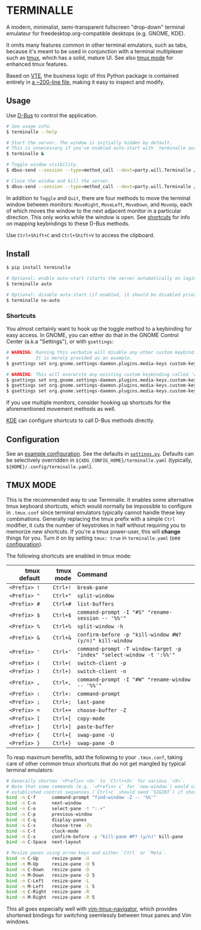 # TERMINALLE

A modern, minimalist, semi-transparent fullscreen "drop-down" terminal emulateur
for freedesktop.org-compatible desktops (e.g. GNOME, KDE).

It omits many features common in other terminal emulators, such as tabs,
because it's meant to be used in conjunction with a terminal multiplexer such as [tmux][1],
which has a solid, mature UI.
See also [tmux mode][2] for enhanced tmux features.

Based on [VTE][3], the business logic of this Python package is contained entirely in
[a ~200-line file][4], making it easy to inspect and modify.

## Usage

Use [D-Bus][5] to control the application.

```bash
# See usage info.
$ terminalle --help

# Start the server. The window is initially hidden by default.
# This is unnecessary if you've enabled auto-start with `terminalle auto`.
$ terminalle &

# Toggle window visibility.
$ dbus-send --session --type=method_call --dest=party.will.Terminalle /party/will/Terminalle party.will.Terminalle.Toggle

# Close the window and kill the server.
$ dbus-send --session --type=method_call --dest=party.will.Terminalle /party/will/Terminalle party.will.Terminalle.Quit
```

In addition to `Toggle` and `Quit`,
there are four methods to move the terminal window between monitors:
`MoveRight`, `MoveLeft`, `MoveDown`, and `MoveUp`,
each of which moves the window to the next adjacent monitor in a particular direction.
This only works while the window is open.
See [shortcuts][6] for info on mapping keybindings to these D-Bus methods.

Use `Ctrl+Shift+C` and `Ctrl+Shift+V` to access the clipboard.

## Install

```bash
$ pip install terminalle

# Optional: enable auto-start (starts the server automatically on login and restarts automatically if exited).
$ terminalle auto

# Optional: disable auto-start (if enabled, it should be disabled prior to uninstalling).
$ terminalle no-auto
```

### Shortcuts

You almost certainly want to hook up the toggle method to a keybinding for easy access.
In GNOME, you can either do that in the GNOME Control Center (a.k.a "Settings"),
or with `gsettings`:

```bash
# WARNING: Running this verbatim will disable any other custom keybindings.
#          It is merely provided as an example.
$ gsettings set org.gnome.settings-daemon.plugins.media-keys custom-keybindings "['/org/gnome/settings-daemon/plugins/media-keys/custom-keybindings/custom0/']"

# WARNING: This will overwrite any existing custom keybinding called 'custom0'.
$ gsettings set org.gnome.settings-daemon.plugins.media-keys.custom-keybinding:/org/gnome/settings-daemon/plugins/media-keys/custom-keybindings/custom0/ name "Toggle Terminalle"
$ gsettings set org.gnome.settings-daemon.plugins.media-keys.custom-keybinding:/org/gnome/settings-daemon/plugins/media-keys/custom-keybindings/custom0/ command "dbus-send --session --type=method_call --dest=party.will.Terminalle /party/will/Terminalle party.will.Terminalle.Toggle"
$ gsettings set org.gnome.settings-daemon.plugins.media-keys.custom-keybinding:/org/gnome/settings-daemon/plugins/media-keys/custom-keybindings/custom0/ binding "<Super>Return"
```

If you use multiple monitors,
consider hooking up shortcuts for the aforementioned movement methods as well.

[KDE][7] can configure shortcuts to call D-Bus methods directly.

## Configuration

See an [example configuration][8]. See the defaults in [`settings.py`][9].
Defaults can be selectively overridden in `${XDG_CONFIG_HOME}/terminalle.yaml`
(typically, `${HOME}/.config/terminalle.yaml`).

## TMUX MODE

This is the recommended way to use Terminalle.
It enables some alternative tmux keyboard shortcuts,
which would normally be impossible to configure in `.tmux.conf`
since terminal emulators typically cannot handle these key combinations.
Generally replacing the tmux prefix with a simple `Ctrl` modifier,
it cuts the number of keystrokes in half
without requiring you to memorize new shortcuts.
If you're a tmux power-user, this will **change** things for you.
Turn it on by setting `tmux: true` in `terminalle.yaml` (see [configuration][10]).

The following shortcuts are enabled in tmux mode:

| tmux default | tmux mode | Command                                                               |
| -----------: | --------: | :------------------------------------------------------------------   |
| `<Prefix> !` |  `Ctrl+!` | `break-pane`                                                          |
| `<Prefix> "` |  `Ctrl+"` | `split-window`                                                        |
| `<Prefix> #` |  `Ctrl+#` | `list-buffers`                                                        |
| `<Prefix> $` |  `Ctrl+$` | `command-prompt -I "#S" "rename-session -- '%%'"`                     |
| `<Prefix> %` |  `Ctrl+%` | `split-window -h`                                                     |
| `<Prefix> &` |  `Ctrl+&` | `confirm-before -p "kill-window #W? (y/n)" kill-window`               |
| `<Prefix> '` |  `Ctrl+'` | `command-prompt -T window-target -p "index" "select-window -t ':%%'"` |
| `<Prefix> (` |  `Ctrl+(` | `switch-client -p`                                                    |
| `<Prefix> )` |  `Ctrl+)` | `switch-client -n`                                                    |
| `<Prefix> ,` |  `Ctrl+,` | `command-prompt -I "#W" "rename-window -- '%%'"`                      |
| `<Prefix> :` |  `Ctrl+:` | `command-prompt`                                                      |
| `<Prefix> ;` |  `Ctrl+;` | `last-pane`                                                           |
| `<Prefix> =` |  `Ctrl+=` | `choose-buffer -Z`                                                    |
| `<Prefix> [` |  `Ctrl+[` | `copy-mode`                                                           |
| `<Prefix> ]` |  `Ctrl+]` | `paste-buffer`                                                        |
| `<Prefix> {` |  `Ctrl+{` | `swap-pane -U`                                                        |
| `<Prefix> }` |  `Ctrl+}` | `swap-pane -D`                                                        |

To reap maximum benefits, add the following to your `.tmux.conf`,
taking care of other common tmux shortcuts that do not get mangled by typical terminal emulators:

```bash
# Generally shorten `<Prefix> <X>` to `Ctrl+<X>` for various `<X>`.
# Note that some commands (e.g. `<Prefix> c` for `new-window`) would conflict with
# established control sequences (`Ctrl+c` should send `SIGINT`) if shortened.
bind -n C-f      command-prompt "find-window -Z -- '%%'"
bind -n C-n      next-window
bind -n C-o      select-pane -t ":.+"
bind -n C-p      previous-window
bind -n C-q      display-panes
bind -n C-s      choose-tree -Zs
bind -n C-t      clock-mode
bind -n C-x      confirm-before -p "kill-pane #P? (y/n)" kill-pane
bind -n C-Space  next-layout

# Resize panes using arrow keys and either `Ctrl` or `Meta`.
bind -n C-Up     resize-pane -U
bind -n M-Up     resize-pane -U 5
bind -n C-Down   resize-pane -D
bind -n M-Down   resize-pane -D 5
bind -n C-Left   resize-pane -L
bind -n M-Left   resize-pane -L 5
bind -n C-Right  resize-pane -R
bind -n M-Right  resize-pane -R 5
```

This all goes especially well with [vim-tmux-navigator][11],
which provides shortened bindings for switching seemlessly between tmux panes and Vim windows.

[1]: https://tmux.github.io/
[2]: #tmux-mode
[3]: https://wiki.gnome.org/Apps/Terminal/VTE
[4]: terminalle/terminalle.py
[5]: https://www.freedesktop.org/wiki/Software/dbus/
[6]: #shortcuts
[7]: https://docs.kde.org/trunk5/en/khotkeys/kcontrol/khotkeys/khotkeys.pdf
[8]: terminalle.yaml
[9]: terminalle/settings.py
[10]: #configuration
[11]: https://github.com/christoomey/vim-tmux-navigator
